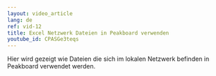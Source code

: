 ```yaml
---
layout: video_article
lang: de
ref: vid-12
title: Excel Netzwerk Dateien in Peakboard verwenden
youtube_id: CPASGe3teqs
---
```


Hier wird gezeigt wie Dateien die sich im lokalen Netzwerk befinden in Peakboard verwendet werden.
